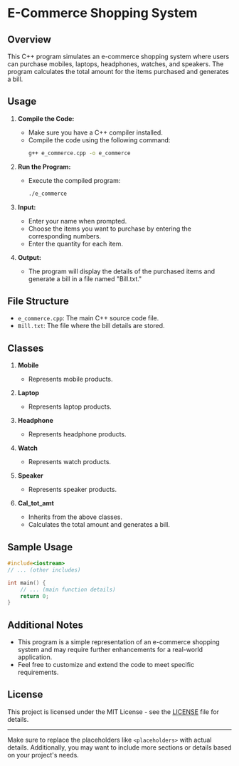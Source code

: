 # E-Commerce Shopping System

## Overview

This C++ program simulates an e-commerce shopping system where users can purchase mobiles, laptops, headphones, watches, and speakers. The program calculates the total amount for the items purchased and generates a bill.

## Usage

1. **Compile the Code:**
   - Make sure you have a C++ compiler installed.
   - Compile the code using the following command:
     ```bash
     g++ e_commerce.cpp -o e_commerce
     ```

2. **Run the Program:**
   - Execute the compiled program:
     ```bash
     ./e_commerce
     ```

3. **Input:**
   - Enter your name when prompted.
   - Choose the items you want to purchase by entering the corresponding numbers.
   - Enter the quantity for each item.

4. **Output:**
   - The program will display the details of the purchased items and generate a bill in a file named "Bill.txt."

## File Structure

- `e_commerce.cpp`: The main C++ source code file.
- `Bill.txt`: The file where the bill details are stored.

## Classes

1. **Mobile**
   - Represents mobile products.

2. **Laptop**
   - Represents laptop products.

3. **Headphone**
   - Represents headphone products.

4. **Watch**
   - Represents watch products.

5. **Speaker**
   - Represents speaker products.

6. **Cal_tot_amt**
   - Inherits from the above classes.
   - Calculates the total amount and generates a bill.

## Sample Usage

```cpp
#include<iostream>
// ... (other includes)

int main() {
    // ... (main function details)
    return 0;
}
```

## Additional Notes

- This program is a simple representation of an e-commerce shopping system and may require further enhancements for a real-world application.
- Feel free to customize and extend the code to meet specific requirements.

## License

This project is licensed under the MIT License - see the [LICENSE](LICENSE) file for details.

---

Make sure to replace the placeholders like `<placeholders>` with actual details. Additionally, you may want to include more sections or details based on your project's needs.
